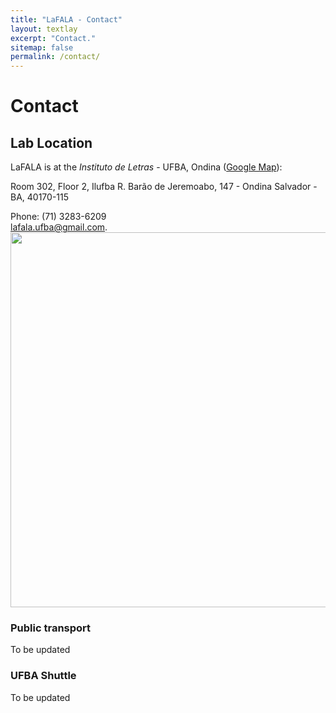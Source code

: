```yaml
---
title: "LaFALA - Contact"
layout: textlay
excerpt: "Contact."
sitemap: false
permalink: /contact/
---
```


# Contact

## Lab Location

LaFALA is at the *Instituto de Letras* - UFBA, Ondina ([Google Map](https://goo.gl/maps/HgfYWuHgXBSov3S8A)):

Room 302, Floor 2, Ilufba
R. Barão de Jeremoabo, 147 - Ondina
Salvador - BA, 40170-115

Phone: (71) 3283-6209
<br/>
<a href="mailto:lafala.ufba@gmail.com">lafala.ufba@gmail.com</a>. 
<img src="{{ site.url }}{{ site.baseurl }}/images/contactpic/map.png" style="width: 600px">

 
### Public transport
To be updated 
 
### UFBA Shuttle
To be updated 
